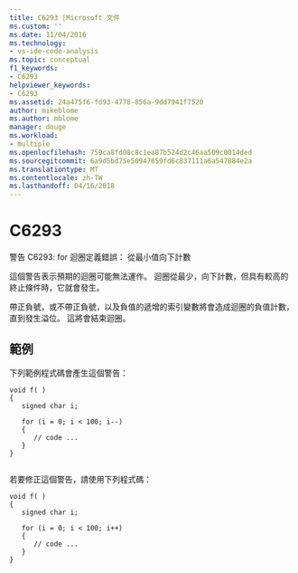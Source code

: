 ```yaml
---
title: C6293 |Microsoft 文件
ms.custom: ''
ms.date: 11/04/2016
ms.technology:
- vs-ide-code-analysis
ms.topic: conceptual
f1_keywords:
- C6293
helpviewer_keywords:
- C6293
ms.assetid: 24a475f6-fd93-4778-856a-9dd7941f7520
author: mikeblome
ms.author: mblome
manager: douge
ms.workload:
- multiple
ms.openlocfilehash: 759ca8fd08c8c1ea87b524d2c46aa509c0014ded
ms.sourcegitcommit: 6a9d5bd75e50947659fd6c837111a6a547884e2a
ms.translationtype: MT
ms.contentlocale: zh-TW
ms.lasthandoff: 04/16/2018
---
```

# <a name="c6293"></a>C6293
警告 C6293: for 迴圈定義錯誤： 從最小值向下計數  
  
 這個警告表示預期的迴圈可能無法運作。 迴圈從最少，向下計數，但具有較高的終止條件時，它就會發生。  
  
 帶正負號，或不帶正負號，以及負值的遞增的索引變數將會造成迴圈的負值計數，直到發生溢位。 這將會結束迴圈。  
  
## <a name="example"></a>範例  
 下列範例程式碼會產生這個警告：  
  
```  
void f( )  
{  
   signed char i;  
  
   for (i = 0; i < 100; i--)  
   {  
      // code ...  
   }  
}  
  
```  
  
 若要修正這個警告，請使用下列程式碼：  
  
```  
void f( )  
{  
   signed char i;  
  
   for (i = 0; i < 100; i++)  
   {  
      // code ...  
   }  
}  
```